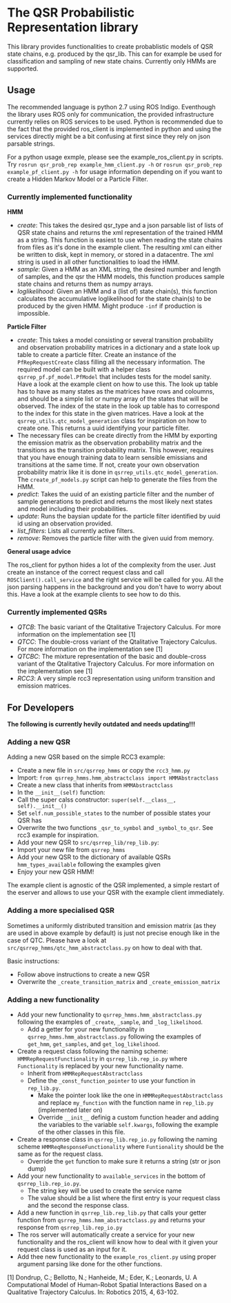 # The QSR Probabilistic Representation library

This library provides functionalities to create probablistic models of QSR state chains, e.g. produced by the qsr_lib. This can for example be used for classification and sampling of new state chains. Currently only HMMs are supported.

## Usage

The recommended language is python 2.7 using ROS Indigo. Eventhough the library uses ROS only for communication, the provided infrastructure currently relies on ROS services to be used. Python is recommended due to the fact that the provided ros_client is implemented in python and using the services directly might be a bit confusing at first since they rely on json parsable strings.

For a python usage exmple, please see the example_ros_client.py in scripts. Try `rosrun qsr_prob_rep example_hmm_client.py -h` or `rosrun qsr_prob_rep example_pf_client.py -h` for usage information depending on if you want to create a Hidden Markov Model or a Particle Filter.

### Currently implemented functionality

**HMM**

* _create_: This takes the desired qsr_type and a json parsable list of lists of QSR state chains and returns the xml representation of the trained HMM as a string. This function is easiest to use when reading the state chains from files as it's done in the example client. The resulting xml can either be written to disk, kept in memory, or stored in a datacentre. The xml string is used in all other functionalities to load the HMM.
* _sample_: Given a HMM as an XML string, the desired number and length of samples, and the qsr the HMM models, this function produces sample state chains and returns them as numpy arrays.
* _loglikelihood_: Given an HMM and a (list of) state chain(s), this function calculates the accumulative loglikelihood for the state chain(s) to be produced by the given HMM. Might produce `-inf` if production is impossible.

**Particle Filter**

* _create_: This takes a model consisting or several transition probability and observation probability matrices in a dictionary and a state look up table to create a particle filter. Create an instance of the `PfRepRequestCreate` class filling all the necessary information. The required model can be built with a helper class `qsrrep_pf.pf_model.PfModel` that includes tests for the model sanity. Have a look at the example client on how to use this. The look up table has to have as many states as the matrices have rows and coloumns, and should be a simple list or numpy array of the states that will be observed. The index of the state in the look up table has to correspond to the index for this state in the given matrices. Have a look at the `qsrrep_utils.qtc_model_generation` class for inspiration on how to create one. This returns a uuid identifying your particle filter.
 * The necessary files can be create directly from the HMM by exporting the emission matrix as the observation probability matrix and the transitions as the transition probability matrix. This however, requires that you have enough training data to learn sensible emissians and transitions at the same time. If not, create your own observation probability matrix like it is done in `qsrrep_utils.qtc_model_generation`. The `create_pf_models.py` script can help to generate the files from the HMM.
* _predict_: Takes the uuid of an existing particle filter and the number of sample generations to predict and returns the most likely next states and model including their probabilities.
* _update_: Runs the baysian update for the particle filter identified by uuid id using an observation provided.
* _list_filters_: Lists all currently active filters.
* _remove_: Removes the particle filter with the given uuid from memory.

**General usage advice**

The ros_client for python hides a lot of the complexity from the user. Just create an instance of the correct request class and call `ROSClient().call_service` and the right service will be called for you. All the json parsing happens in the background and you don't have to worry about this. Have a look at the example clients to see how to do this.

### Currently implemented QSRs

* _QTCB_: The basic variant of the Qtalitative Trajectory Calculus. For more information on the implementation see [1]
* _QTCC_: The double-cross variant of the Qtalitative Trajectory Calculus. For more information on the implementation see [1]
* _QTCBC_: The mixture representation of the basic and double-cross variant of the Qtalitative Trajectory Calculus. For more information on the implementation see [1]
* _RCC3_: A very simple rcc3 representation using uniform transition and emission matrices.

## For Developers

**The following is currently hevily outdated and needs updating!!!**

### Adding a new QSR

Adding a new QSR based on the simple RCC3 example:

* Create a new file in `src/qsrrep_hmms` or copy the `rcc3_hmm.py`
* Import: `from qsrrep_hmms.hmm_abstractclass import HMMAbstractclass`
* Create a new class that inherits from `HMMAbstractclass`
* In the `__init__(self)` function:
 * Call the super calss constructor: `super(self.__class__, self).__init__()`
 * Set `self.num_possible_states` to the number of possible states your QSR has
* Overwrite the two functions `_qsr_to_symbol` and `_symbol_to_qsr`. See rcc3 example for inspiration.
* Add your new QSR to `src/qsrrep_lib/rep_lib.py`:
 * Import your new file from `qsrrep_hmms`
 * Add your new QSR to the dictionary of available QSRs `hmm_types_available` following the examples given
* Enjoy your new QSR HMM!

The example client is agnostic of the QSR implemented, a simple restart of the eserver and allows to use your QSR with the example client immediately.

### Adding a more specialised QSR

Sometimes a uniformly distributed transition and emission matrix (as they are used in above example by default) is just not precise enough like in the case of QTC. Please have a look at `src/qsrrep_hmms/qtc_hmm_abstractclass.py` on how to deal with that.

Basic instructions:

* Follow above instructions to create a new QSR
* Overwrite the `_create_transition_matrix` and `_create_emission_matrix`

### Adding a new functionality

* Add your new functionality to `qsrrep_hmms.hmm_abstractclass.py` following the examples of `_create`, `_sample`, and `_log_likelihood`.
  * Add a getter for your new functionality in `qsrrep_hmms.hmm_abstractclass.py` following the examples of `get_hmm`, `get_samples`, and `get_log_likelihood`.
* Create a request class following the naming scheme: `HMMRepRequestFunctionality` in `qsrrep_lib.rep_io.py` where `Functionality` is replaced by your new functionality name.
  * Inherit from `HMMRepRequestAbstractclass`
  * Define the `_const_function_pointer` to use your function in `rep_lib.py`.
    * Make the pointer look like the one in `HMMRepRequestAbstractclass` and replace `my_function` with the function name in `rep_lib.py` (implemented later on)
    * Override `__init__` definig a custom function header and adding the variables to the variable `self.kwargs`, following the example of the other classes in this file.
* Create a response class in `qsrrep_lib.rep_io.py` following the naming scheme `HMMReqResponseFunctionality` where `Funtionality` should be the same as for the request class.
  * Override the `get` function to make sure it returns a string (str or json dump)
* Add your new functionality to `available_services` in the bottom of `qsrrep_lib.rep_io.py`.
    * The string key will be used to create the service name
    * The value should be a list where the first entry is your request class and the second the response class.
* Add a new function in `qsrrep_lib.rep_lib.py` that calls your getter function from `qsrrep_hmms.hmm_abstractclass.py` and returns your response from `qsrrep_lib.rep_io.py`
* The ros server will automatically create a service for your new functionality and the ros_client will know how to deal with it given your request class is used as an input for it.
* Add thee new functionality to the `example_ros_client.py` using proper argument parsing like done for the other functions.




[1] Dondrup, C.; Bellotto, N.; Hanheide, M.; Eder, K.; Leonards, U. A Computational Model of Human-Robot Spatial Interactions Based on a Qualitative Trajectory Calculus. In: Robotics 2015, 4, 63-102.
